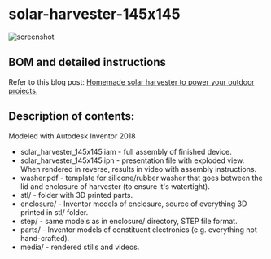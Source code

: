 # solar-harvester-145x145

![screenshot](https://github.com/panovvv/solar-harvester-145x145/raw/master/media/solar_harvester_145x145.png?raw=true)

## BOM and detailed instructions
Refer to this blog post: [Homemade solar harvester to power your outdoor projects.](https://www.shortn0tes.com/2019/07/solar-harvester.html)

## Description of contents:
Modeled with Autodesk Inventor 2018

* solar_harvester_145x145.iam - full assembly of finished device.
* solar_harvester_145x145.ipn - presentation file with exploded view.
When rendered in reverse, results in video with assembly instructions.
* washer.pdf - template for silicone/rubber washer that goes
between the lid and enclosure of harvester (to ensure it's watertight).
* stl/ - folder with 3D printed parts.
* enclosure/ - Inventor models of enclosure, source of everything 3D printed in stl/ folder. 
* step/ - same models as in enclosure/ directory, STEP file format. 
* parts/ - Inventor models of constituent electronics (e.g. everything not hand-crafted).
* media/ - rendered stills and videos.

